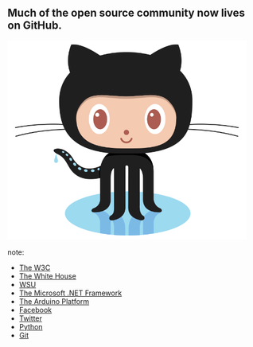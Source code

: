 ## Much of the open source community now lives on GitHub.

<img src="images/octocat.png" alt="GitHub" height="400">

note:

- [The W3C](https://github.com/w3c)
- [The White House](https://github.com/WhiteHouse)
- [WSU](https://github.com/washingtonstateuniversity)
- [The Microsoft .NET Framework](https://github.com/dotnet)
- [The Arduino Platform](https://github.com/arduino/Arduino)
- [Facebook](https://github.com/facebook)
- [Twitter](https://github.com/twitter)
- [Python](https://github.com/python)
- [Git](https://github.com/git)
